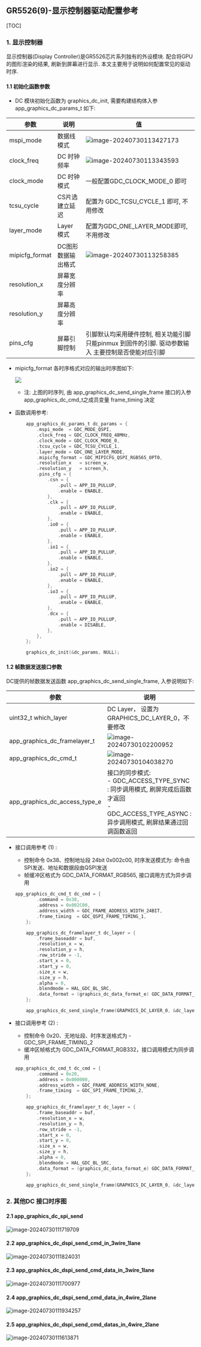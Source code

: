 ## GR5526(9)-显示控制器驱动配置参考

[TOC]

### 1. 显示控制器

显示控制器(Display Controller)是GR5526芯片系列独有的外设模块. 配合将GPU的图形渲染的结果, 刷新到屏幕进行显示. 本文主要用于说明如何配置常见的驱动 时序.



#### 1.1 初始化函数参数

-   DC 模块初始化函数为 graphics_dc_init, 需要构建结构体入参 app_graphics_dc_params_t 如下:



| **参数**       | **说明**           | **值**   |
| -------------- | ------------------ | ------------------------------ |
| mspi_mode      | 数据线模式         | ![image-20240730113427173](../../_images/graphics/image-20240730113427173.png) |
| clock_freq     | DC 时钟频率        | ![image-20240730113343593](../../_images/graphics/image-20240730113343593.png) |
| clock_mode     | DC 时钟模式        | 一般配置GDC_CLOCK_MODE_0  即可 |
| tcsu_cycle     | CS片选建立延迟     | 配置为  GDC_TCSU_CYCLE_1 即可, 不用修改 |
| layer_mode     | Layer  模式        | 配置为GDC_ONE_LAYER_MODE即可,  不用修改                      |
| mipicfg_format | DC图形数据输出格式 | ![image-20240730113258385](../../_images/graphics/image-20240730113258385.png) |
| resolution_x   | 屏幕宽度分辨率     |                    |
| resolution_y   | 屏幕高度分辨率     |                    |
| pins_cfg       | 屏幕引脚控制       | 引脚默认均采用硬件控制,  相关功能引脚只能pinmux 到固件的引脚. 驱动参数输入 主要控制是否使能对应引脚 |



-   mipicfg_format 各时序格式对应的输出时序图如下:

    ![](../../_images/graphics/dc_mipi_timing.png)
    
    -   注: 上图的时序列, 由  app_graphics_dc_send_single_frame 接口的入参app_graphics_dc_cmd_t之成员变量 frame_timing 决定



-   函数调用参考:

    ```c
        app_graphics_dc_params_t dc_params = {
            .mspi_mode  = GDC_MODE_QSPI,
            .clock_freq = GDC_CLOCK_FREQ_48MHz,
            .clock_mode = GDC_CLOCK_MODE_0,
            .tcsu_cycle = GDC_TCSU_CYCLE_1,
            .layer_mode = GDC_ONE_LAYER_MODE,
            .mipicfg_format = GDC_MIPICFG_QSPI_RGB565_OPT0,
            .resolution_x   = screen_w,
            .resolution_y   = screen_h,
            .pins_cfg = {
                .csn = {
                    .pull = APP_IO_PULLUP,
                    .enable = ENABLE,
                },
                .clk = {
                    .pull = APP_IO_PULLUP,
                    .enable = ENABLE,
                },
                .io0 = {
                    .pull = APP_IO_PULLUP,
                    .enable = ENABLE,
                },
                .io1 = {
                    .pull = APP_IO_PULLUP,
                    .enable = ENABLE,
                },
                .io2 = {
                    .pull = APP_IO_PULLUP,
                    .enable = ENABLE,
                },
                .io3 = {
                    .pull = APP_IO_PULLUP,
                    .enable = ENABLE,
                },
                .dcx = {
                    .pull = APP_IO_PULLUP,
                    .enable = DISABLE,
                },
            },
        };
    
        graphics_dc_init(&dc_params, NULL);
    ```

    

#### 1.2 帧数据发送接口参数 

DC提供的帧数据发送函数 app_graphics_dc_send_single_frame, 入参说明如下:

| 参数                          | 说明                                                         |
| ----------------------------- | ------------------------------------------------------------ |
| uint32_t which_layer          | DC Layer， 设置为GRAPHICS_DC_LAYER_0，不要修改               |
| app_graphics_dc_framelayer_t  | ![image-20240730102200952](../../_images/graphics/image-20240730102200952.png) |
| app_graphics_dc_cmd_t         | ![image-20240730104038270](../../_images/graphics/image-20240730104038270.png) |
| app_graphics_dc_access_type_e | 接口的同步模式:<br />- GDC_ACCESS_TYPE_SYNC : 同步调用模式, 刷屏完成后函数才返回<br />- GDC_ACCESS_TYPE_ASYNC : 异步调用模式, 刷屏结果通过回调函数返回 |

-   接口调用参考 (1) :

    -   控制命令 0x38、控制地址段 24bit 0x002c00, 时序发送模式为: 命令由SPI发送、地址和数据段由QSPI发送
    -   帧缓冲区格式为 GDC_DATA_FORMAT_RGB565, 接口调用方式为异步调用

    ```c
    app_graphics_dc_cmd_t dc_cmd = {
            .command = 0x38,
            .address = 0x002C00,
            .address_width = GDC_FRAME_ADDRESS_WIDTH_24BIT,
            .frame_timing  = GDC_QSPI_FRAME_TIMING_1,
        };
    
        app_graphics_dc_framelayer_t dc_layer = {
            .frame_baseaddr = buf,
            .resolution_x = w,
            .resolution_y = h,
            .row_stride = -1,
            .start_x = 0,
            .start_y = 0,
            .size_x = w,
            .size_y = h,
            .alpha = 0,
            .blendmode = HAL_GDC_BL_SRC,
            .data_format = (graphics_dc_data_format_e) GDC_DATA_FORMAT_RGB565,
        };
    
        app_graphics_dc_send_single_frame(GRAPHICS_DC_LAYER_0, &dc_layer, &dc_cmd, GDC_ACCESS_TYPE_ASYNC);
    ```

-   接口调用参考 (2) :

    -   控制命令 0x20、无地址段、时序发送格式为 - GDC_SPI_FRAME_TIMING_2 
    -   缓冲区帧格式为 GDC_DATA_FORMAT_RGB332，接口调用模式为同步调用 

    ```c
    app_graphics_dc_cmd_t dc_cmd = {
            .command = 0x20,
            .address = 0x000000,
            .address_width = GDC_FRAME_ADDRESS_WIDTH_NONE,
            .frame_timing  = GDC_SPI_FRAME_TIMING_2,
        };
    
        app_graphics_dc_framelayer_t dc_layer = {
            .frame_baseaddr = buf,
            .resolution_x = w,
            .resolution_y = h,
            .row_stride = -1,
            .start_x = 0,
            .start_y = 0,
            .size_x = w,
            .size_y = h,
            .alpha = 0,
            .blendmode = HAL_GDC_BL_SRC,
            .data_format = (graphics_dc_data_format_e) GDC_DATA_FORMAT_RGB565,
        };
    
        app_graphics_dc_send_single_frame(GRAPHICS_DC_LAYER_0, &dc_layer, &dc_cmd, GDC_ACCESS_TYPE_SYNC);
    ```

    

### 2. 其他DC 接口时序图

#### 2.1 app_graphics_dc_spi_send  

![image-20240730111719709](../../_images/graphics/image-20240730111719709.png)

#### 2.2 app_graphics_dc_dspi_send_cmd_in_3wire_1lane  

![image-20240730111824031](../../_images/graphics/image-20240730111824031.png)

#### 2.3 app_graphics_dc_dspi_send_cmd_data_in_3wire_1lane  

![image-20240730111700977](../../_images/graphics/image-20240730111700977.png)

#### 2.4 app_graphics_dc_dspi_send_cmd_data_in_4wire_2lane  

![image-20240730111934257](../../_images/graphics/image-20240730111934257.png)

#### 2.5 app_graphics_dc_dspi_send_cmd_datas_in_4wire_2lane  

![image-20240730111613871](../../_images/graphics/image-20240730111613871.png)




